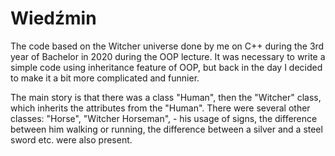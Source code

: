 # Wiedźmin
The code based on the Witcher universe done by me on C++ during the 3rd year of Bachelor in 2020 during the OOP lecture.
It was necessary to write a simple code using inheritance feature of OOP, but back in the day I decided to make it a bit more complicated and funnier.

The main story is that there was a class "Human", then the "Witcher" class, which inherits the attributes from the "Human". There were several other classes: "Horse", "Witcher Horseman", - his usage of signs, the difference between him walking or running, the difference between a silver and a steel sword etc. were also present.
